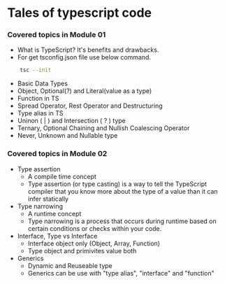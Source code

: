# Tales of typescript code

### Covered topics in Module 01
- What is TypeScript? It's benefits and drawbacks.
- For get tsconfig.json file use below command.

```bash
    tsc --init
```

- Basic Data Types
- Object, Optional(?) and Literal(value as a type)
- Function in TS
- Spread Operator, Rest Operator and Destructuring
- Type alias in TS
- Uninon ( | ) and Intersection ( ? ) type
- Ternary, Optional Chaining and Nullish Coalescing Operator
- Never, Unknown and Nullable type

### Covered topics in Module 02
- Type assertion
    - A compile time concept
    - Type assertion (or type casting) is a way to tell the TypeScript compiler that you know more about the type of a value than it can infer statically
- Type narrowing
    - A runtime concept
    - Type narrowing is a process that occurs during runtime based on certain conditions or checks within your code.
- Interface, Type vs Interface
    - Interface object only (Object, Array, Function)
    - Type object and primivites value both
- Generics 
    - Dynamic and Reuseable type
    - Generics can be use with "type alias", "interface" and "function"
